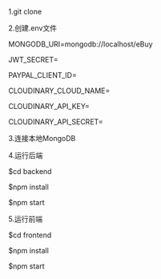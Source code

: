 1.git clone

2.创建.env文件

MONGODB_URI=mongodb://localhost/eBuy

JWT_SECRET=

PAYPAL_CLIENT_ID=

CLOUDINARY_CLOUD_NAME= 

CLOUDINARY_API_KEY= 

CLOUDINARY_API_SECRET= 

3.连接本地MongoDB

4.运行后端

$cd backend

$npm install

$npm start

5.运行前端

$cd frontend

$npm install

$npm start
